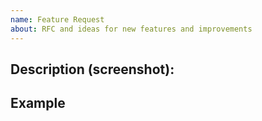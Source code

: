 ```yaml
---
name: Feature Request
about: RFC and ideas for new features and improvements
---
```


<!-- Thank you for making a request. That takes time and we appreciate that! -->
 
Description (screenshot):
--

Example
--